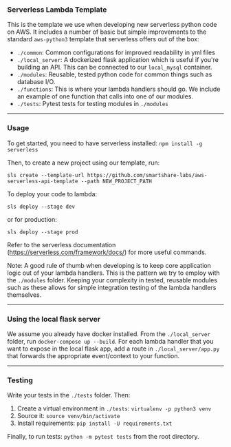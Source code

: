 ### Serverless Lambda Template

This is the template we use when developing new serverless python code on AWS. It includes a number of basic but simple improvements to the standard `aws-python3` template that serverless offers out of the box:

- `./common`: Common configurations for improved readability in yml files
- `./local_server`: A dockerized flask application which is useful if you're building an API. This can be connected to our `local_mysql` container.
- `./modules`: Reusable, tested python code for common things such as database I/O.
- `./functions`: This is where your lambda handlers should go. We include an example of one function that calls into one of our modules.
- `./tests`: Pytest tests for testing modules in `./modules`
 
---

### Usage

To get started, you need to have serverless installed: `npm install -g serverless`

Then, to create a new project using our template, run:

`sls create --template-url https://github.com/smartshare-labs/aws-serverless-api-template --path NEW_PROJECT_PATH`

To deploy your code to lambda:

`sls deploy --stage dev`

or for production:

`sls deploy --stage prod`

Refer to the serverless documentation (https://serverless.com/framework/docs/) for more useful commands.

Note: A good rule of thumb when developing is to keep core application logic out of your lambda handlers. This is the pattern we try to employ with the `./modules` folder. Keeping your complexity in tested, reusable modules such as these allows for simple integration testing of the lambda handlers themselves.

---

### Using the local flask server

We assume you already have docker installed. From the `./local_server` folder, run `docker-compose up --build`. For each lambda handler that you want to expose in the local flask app, add a route in `./local_server/app.py` that forwards the appropriate event/context to your function. 

---

### Testing

Write your tests in the `./tests` folder. Then:

1. Create a virtual environment in `./tests`: `virtualenv -p python3 venv`
2. Source it: `source venv/bin/activate`
3. Install requirements: `pip install -U requirements.txt`

Finally, to run tests: `python -m pytest tests` from the root directory. 